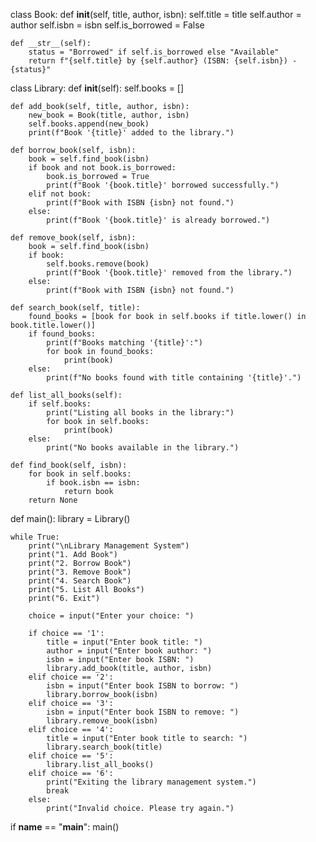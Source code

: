 class Book:
    def __init__(self, title, author, isbn):
        self.title = title
        self.author = author
        self.isbn = isbn
        self.is_borrowed = False

    def __str__(self):
        status = "Borrowed" if self.is_borrowed else "Available"
        return f"{self.title} by {self.author} (ISBN: {self.isbn}) - {status}"


class Library:
    def __init__(self):
        self.books = []

    def add_book(self, title, author, isbn):
        new_book = Book(title, author, isbn)
        self.books.append(new_book)
        print(f"Book '{title}' added to the library.")

    def borrow_book(self, isbn):
        book = self.find_book(isbn)
        if book and not book.is_borrowed:
            book.is_borrowed = True
            print(f"Book '{book.title}' borrowed successfully.")
        elif not book:
            print(f"Book with ISBN {isbn} not found.")
        else:
            print(f"Book '{book.title}' is already borrowed.")

    def remove_book(self, isbn):
        book = self.find_book(isbn)
        if book:
            self.books.remove(book)
            print(f"Book '{book.title}' removed from the library.")
        else:
            print(f"Book with ISBN {isbn} not found.")

    def search_book(self, title):
        found_books = [book for book in self.books if title.lower() in book.title.lower()]
        if found_books:
            print(f"Books matching '{title}':")
            for book in found_books:
                print(book)
        else:
            print(f"No books found with title containing '{title}'.")

    def list_all_books(self):
        if self.books:
            print("Listing all books in the library:")
            for book in self.books:
                print(book)
        else:
            print("No books available in the library.")

    def find_book(self, isbn):
        for book in self.books:
            if book.isbn == isbn:
                return book
        return None


def main():
    library = Library()

    while True:
        print("\nLibrary Management System")
        print("1. Add Book")
        print("2. Borrow Book")
        print("3. Remove Book")
        print("4. Search Book")
        print("5. List All Books")
        print("6. Exit")

        choice = input("Enter your choice: ")

        if choice == '1':
            title = input("Enter book title: ")
            author = input("Enter book author: ")
            isbn = input("Enter book ISBN: ")
            library.add_book(title, author, isbn)
        elif choice == '2':
            isbn = input("Enter book ISBN to borrow: ")
            library.borrow_book(isbn)
        elif choice == '3':
            isbn = input("Enter book ISBN to remove: ")
            library.remove_book(isbn)
        elif choice == '4':
            title = input("Enter book title to search: ")
            library.search_book(title)
        elif choice == '5':
            library.list_all_books()
        elif choice == '6':
            print("Exiting the library management system.")
            break
        else:
            print("Invalid choice. Please try again.")


if __name__ == "__main__":
    main()
